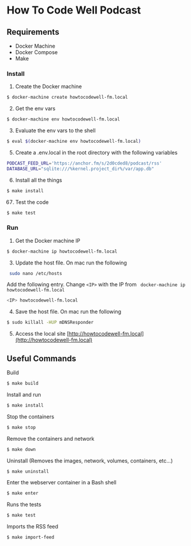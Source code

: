 # How To Code Well Podcast

## Requirements
- Docker Machine
- Docker Compose
- Make

### Install

1) Create the Docker machine
```bash
$ docker-machine create howtocodewell-fm.local
```

2) Get the env vars
```bash
$ docker-machine env howtocodewell-fm.local
```

3) Evaluate the env vars to the shell
```bash
$ eval $(docker-machine env howtocodewell-fm.local)
```
5) Create a .env.local in the root directory with the following variables
```bash
PODCAST_FEED_URL='https://anchor.fm/s/2d0cded8/podcast/rss'
DATABASE_URL="sqlite:///%kernel.project_dir%/var/app.db"
```

6) Install all the things
```bash
$ make install
```

67) Test the code
```bash
$ make test
```

### Run
1) Get the Docker machine IP
```bash
$ docker-machine ip howtocodewell-fm.local
```
3) Update the host file. On mac run the following
```bash
 sudo nano /etc/hosts
```
Add the following entry.  Change `<IP>` with the IP from ` docker-machine ip howtocodewell-fm.local`
```bash
<IP> howtocodewell-fm.local
```
4) Save the host file.  On mac run the following
```bash
$ sudo killall -HUP mDNSResponder
```
5) Access the local site [http://howtocodewell-fm.local](http://howtocodewell-fm.local)

## Useful Commands
Build
```bash
$ make build
```
Install and run
```bash
$ make install
```
Stop the containers
```bash
$ make stop
```
Remove the containers and network
```bash
$ make down
```
Uninstall (Removes the images, network, volumes, containers, etc...)
```bash
$ make uninstall
```
Enter the webserver container in a Bash shell
```bash
$ make enter
```
Runs the tests
```bash
$ make test
```
Imports the RSS feed
```bash
$ make import-feed
```